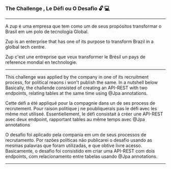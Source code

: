 ### The Challenge , Le Défi ou  O Desafio :unlock: :computer:

____________________________________________________________________________________________________________
A zup é uma empresa que tem como um de seus propósitos transformar o Brasil em um polo de tecnologia Global.

Zup is an enterprise that has one of its purpose to transform Brazil in a glolbal tech centre.

Zup c'est une entreprise que veux transformer le Brésil un pays de reference mondial en technologie.

_____________________________________________________________________________________________________________

This challenge was applied by the company in one of its recruitment process, for political reaons i won't publish the same. In a nutshell below
Basically, the challende consisted of creating an API-REST with two endpoints, relating tables at the same time using @Jpa annotations.

Cette défi a été appliqué pour la compagnie dans un de ses process de recrutement. Pour raison politique j ne poubliquerais pas le défi avec les même mot utiliseé.
Essentiellement, le défi consistait à créer une API-REST avec deux endpoint, rapportant tables au même temps avec @Jpa annotations

O desafio foi aplicado pela compania em um de seus processos de recrutamento. Por razões políticas não publicarei o desafio usando as mesmas palavras que foram utilizadas, e que obtive livre acesso. Basicamente, o desafio foi consistido em criar uma API-REST com dois endpoints, com relacionamento entre tabelas usando @Jpa annotations.

______________________________________________________________________________________________________________________________________________________________________________

